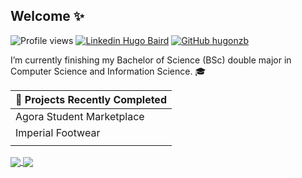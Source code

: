 ## Welcome ✨

![Profile views](https://gpvc.arturio.dev/hugonzb)
[![Linkedin Hugo Baird](https://img.shields.io/badge/Hugo-Baird-blue?style=flat-square&logo=Linkedin&logoColor=white&link=https://www.linkedin.com/in/hugo-baird/)](https://www.linkedin.com/in/hugo-baird/)
[![GitHub hugonzb](https://img.shields.io/github/followers/hugonzb?label=follow&style=social)](https://github.com/hugonzb)

I’m currently finishing my Bachelor of Science (BSc) double major in Computer Science and Information Science. 🎓

| 🔨 Projects Recently Completed |
|:------------------------------|
|  Agora Student Marketplace  |
|  Imperial Footwear |
| |

<a href="https://github-readme-stats.vercel.app/api?username=hugonzb&hide=prs&theme=tokyonight&title_color=17202A&text_color=212F3C&bg_color=FFFFFF">
  <img align="center" src="https://github-readme-stats.vercel.app/api?username=hugonzb&hide=prs&theme=tokyonight&title_color=17202A&text_color=212F3C&bg_color=FFFFFF" />
</a>
<a href="https://github-readme-stats.vercel.app/api/top-langs/?username=hugonzb&layout=compact">
  <img align="center" src="https://github-readme-stats.vercel.app/api/top-langs/?username=hugonzb&layout=compact" />
</a> 


